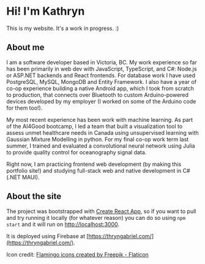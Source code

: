# Hi! I'm Kathryn

This is my website. It's a work in progress. :)


## About me

I am a software developer based in Victoria, BC. My work experience so far has been primarily in web dev with JavaScript, TypeScript, and C#: Node.js or ASP.NET backends and React frontends. For database work I have used PostgreSQL, MySQL, MongoDB and Entity Framework. I also have a year of co-op experience building a native Android app, which I took from scratch to production, that connects over Bluetooth to custom Arduino-powered devices developed by my employer (I worked on some of the Arduino code for them too!).

My most recent experience has been work with machine learning. As part of the AI4Good bootcamp, I led a team that built a visualization tool to assess unmet healthcare needs in Canada using unsupervised learning with Gaussian Mixture Modelling in python. For my final co-op work term last summer, I trained and evaluated a convolutional neural network using Julia to provide quality control for oceanography signal data.

Right now, I am practicing frontend web development (by making this portfolio site!) and studying full-stack web and native development in C# (.NET MAUI).

## About the site

The project was bootstrapped with [Create React App](https://github.com/facebook/create-react-app), so if you want to pull and try running it locally (for whatever reason) you can do so using `npm start` and it will run on [http://localhost:3000](http://localhost:3000).

It is deployed using Firebase at [https://thryngabriel.com/](https://thryngabriel.com/).

Icon credit: <a href="https://www.flaticon.com/free-icons/flamingo" title="flamingo icons">Flamingo icons created by Freepik - Flaticon</a>